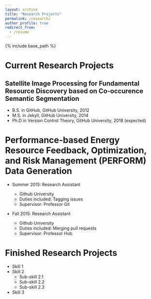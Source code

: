 ```yaml
---
layout: archive
title: "Research Projects"
permalink: /research/
author_profile: true
redirect_from:
  - /resume
---
```


{% include base_path %}

Current Research Projects
======
Satellite Image Processing for Fundamental Resource Discovery based on Co-occurence Semantic Segmentation
------
* B.S. in GitHub, GitHub University, 2012
* M.S. in Jekyll, GitHub University, 2014
* Ph.D in Version Control Theory, GitHub University, 2018 (expected)

Performance-based Energy Resource Feedback, Optimization, and Risk Management (PERFORM) Data Generation
======
* Summer 2015: Research Assistant
  * Github University
  * Duties included: Tagging issues
  * Supervisor: Professor Git

* Fall 2015: Research Assistant
  * Github University
  * Duties included: Merging pull requests
  * Supervisor: Professor Hub
  
Finished Research Projects
======
* Skill 1
* Skill 2
  * Sub-skill 2.1
  * Sub-skill 2.2
  * Sub-skill 2.3
* Skill 3

